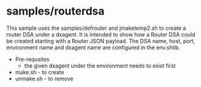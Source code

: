 # samples/routerdsa
This sample uses the samples/defrouter and jmaketemp2.sh
to create a router DSA under a dxagent.
It is intended to show how a Router DSA could be created
starting with a Router JSON payload.
The DSA name, host, port, environment name and dxagent name
are configured in the env.shlib.
* Pre-requsites
	* the given dxagent under the environment needs to exist first
* make.sh - to create
* unmake.sh - to remove
